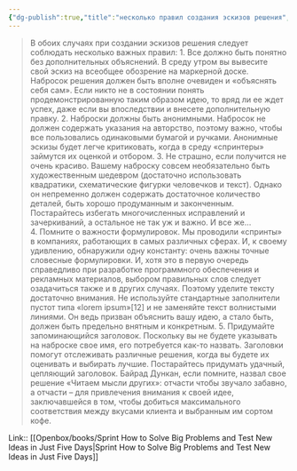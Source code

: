 ```yaml
---
{"dg-publish":true,"title":"несколько правил создания эскизов решения","tags":["quotes"],"date":"2024-03-09T12:38:58+03:00","modified_at":"2024-04-10T09:52:35+03:00","aliases":"несколько правил создания эскизов решения","dg-path":"/quotes/202403091238.md","permalink":"/quotes/202403091238/","dgPassFrontmatter":true}
---
```



> В обоих случаях при создании эскизов решения следует соблюдать несколько важных правил:
> 1. Все должно быть понятно без дополнительных объяснений.
В среду утром вы вывесите свой эскиз на всеобщее обозрение на маркерной доске. Набросок решения должен быть вполне очевиден и «объяснять себя сам». Если никто не в состоянии понять продемонстрированную таким образом идею, то вряд ли ее ждет успех, даже если вы впоследствии и внесете дополнительную правку.
> 2. Наброски должны быть анонимными.
Набросок не должен содержать указания на авторство, поэтому важно, чтобы все пользовались одинаковыми бумагой и ручками. Анонимные эскизы будет легче критиковать, когда в среду «спринтеры» займутся их оценкой и отбором.
> 3. Не страшно, если получится не очень красиво.
Вашему наброску совсем необязательно быть художественным шедевром (достаточно использовать квадратики, схематические фигурки человечков и текст). Однако он непременно должен содержать достаточное количество деталей, быть хорошо продуманным и законченным. Постарайтесь избегать многочисленных исправлений и зачеркиваний, а остальное не так уж и важно. И все же…
> 4. Помните о важности формулировок.
Мы проводили «спринты» в компаниях, работающих в самых различных сферах. И, к своему удивлению, обнаружили одну константу: очень важны точные словесные формулировки. И, хотя это в первую очередь справедливо при разработке программного обеспечения и рекламных материалов, выбором правильных слов следует озадачиться также и в других случаях. Поэтому уделите тексту достаточно внимания. Не используйте стандартные заполнители пустот типа «lorem ipsum»[12] и не заменяйте текст волнистыми линиями. Он ведь призван объяснить вашу идею, а стало быть, должен быть предельно внятным и конкретным.
> 5. Придумайте запоминающийся заголовок.
Поскольку вы не будете указывать на наброске свое имя, его потребуется как-то назвать. Заголовки помогут отслеживать различные решения, когда вы будете их оценивать и выбирать лучшие. Постарайтесь придумать удачный, цепляющий заголовок. Байрад Дункан, если помните, назвал свое решение «Читаем мысли других»: отчасти чтобы звучало забавно, а отчасти – для привлечения внимания к своей идее, заключавшейся в том, чтобы добиться максимального соответствия между вкусами клиента и выбранным им сортом кофе.

Link:: [[Openbox/books/Sprint How to Solve Big Problems and Test New Ideas in Just Five Days|Sprint How to Solve Big Problems and Test New Ideas in Just Five Days]]
